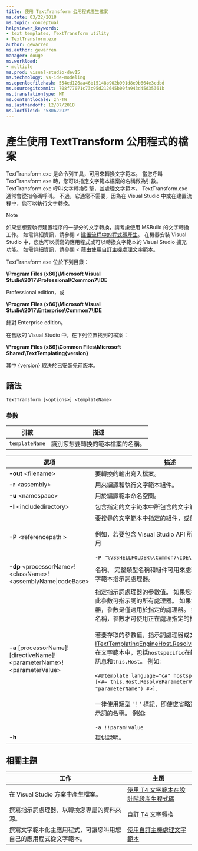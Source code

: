 ```yaml
---
title: 使用 TextTransform 公用程式產生檔案
ms.date: 03/22/2018
ms.topic: conceptual
helpviewer_keywords:
- text templates, TextTransform utility
- TextTransform.exe
author: gewarren
ms.author: gewarren
manager: douge
ms.workload:
- multiple
ms.prod: visual-studio-dev15
ms.technology: vs-ide-modeling
ms.openlocfilehash: 554ed126aa46b15148b902b901d8e9b664e3cdbd
ms.sourcegitcommit: 708f77071c73c95d212645b00fa943d45d35361b
ms.translationtype: MT
ms.contentlocale: zh-TW
ms.lasthandoff: 12/07/2018
ms.locfileid: "53062292"
---
```

# <a name="generate-files-with-the-texttransform-utility"></a>產生使用 TextTransform 公用程式的檔案

TextTransform.exe 是命令列工具，可用來轉換文字範本。 當您呼叫 TextTransform.exe 時，您可以指定文字範本檔案的名稱做為引數。 TextTransform.exe 呼叫文字轉換引擎，並處理文字範本。 TextTransform.exe 通常會從指令碼呼叫。 不過，它通常不需要，因為在 Visual Studio 中或在建置流程中，您可以執行文字轉換。

> [!NOTE]
> 如果您想要執行建置程序的一部分的文字轉換，請考慮使用 MSBuild 的文字轉換工作。 如需詳細資訊，請參閱 <<c0> [ 建置流程中的程式碼產生](../modeling/code-generation-in-a-build-process.md)。 在機器安裝 Visual Studio 中，您也可以撰寫的應用程式或可以轉換文字範本的 Visual Studio 擴充功能。 如需詳細資訊，請參閱 <<c0> [ 藉由使用自訂主機處理文字範本](../modeling/processing-text-templates-by-using-a-custom-host.md)。

 TextTransform.exe 位於下列目錄：

 **\Program Files (x86)\Microsoft Visual Studio\2017\Professional\Common7\IDE**

Professional edition，或

 **\Program Files (x86)\Microsoft Visual Studio\2017\Enterprise\Common7\IDE**

 針對 Enterprise edition。

在舊版的 Visual Studio 中，在下列位置找到的檔案：

**\Program Files (x86)\Common Files\Microsoft Shared\TextTemplating\{version}**

其中 {version} 取決於已安裝先前版本。

## <a name="syntax"></a>語法

```
TextTransform [<options>] <templateName>
```

### <a name="parameters"></a>參數

|**引數**|**描述**|
|-|-|
|`templateName`|識別您想要轉換的範本檔案的名稱。|

|**選項**|**描述**|
|-|-|
|**-out** \<filename>|要轉換的輸出寫入檔案。|
|**-r** \<assembly>|用來編譯和執行文字範本組件。|
|**-u** \<namespace>|用於編譯範本命名空間。|
|**-I** \<includedirectory>|包含指定的文字範本中所包含的文字範本的目錄。|
|**-P** \<referencepath >|要搜尋的文字範本中指定的組件，或使用的目錄 **-r**選項。<br /><br /> 例如，若要包含 Visual Studio API 所使用的組件，請使用<br /><br /> `-P "%VSSHELLFOLDER%\Common7\IDE\PublicAssemblies"`|
|**-dp** \<processorName>!\<className>!\<assemblyName&#124;codeBase>|名稱、 完整類型名稱和組件可用來處理自訂指示詞內的文字範本指示詞處理器。|
|**-a** [processorName]![directiveName]!\<parameterName>!\<parameterValue>|指定指示詞處理器的參數值。 如果您指定參數名稱和值，此參數可指示詞的所有處理器。 如果您指定指示詞處理器，參數是僅適用於指定的處理器。 如果您指定指示詞的名稱，參數才可使用正在處理指定的指示詞。<br /><br /> 若要存取的參數值，指示詞處理器或文字範本，使用[ITextTemplatingEngineHost.ResolveParameterValue](/previous-versions/visualstudio/visual-studio-2012/bb126369\(v\=vs.110\))。 在文字範本中，包括`hostspecific`在範本指示詞上叫用的訊息和`this.Host`。 例如: <br /><br /> `<#@template language="c#" hostspecific="true"#> [<#= this.Host.ResolveParameterValue("", "", "parameterName") #>]`.<br /><br /> 一律使用類型 '！' 標記，即使您省略選擇性的處理器和指示詞的名稱。 例如: <br /><br /> `-a !!param!value`|
|**-h**|提供說明。|

## <a name="related-topics"></a>相關主題

|工作|主題|
|-|-|
|在 Visual Studio 方案中產生檔案。|[使用 T4 文字範本在設計階段產生程式碼](../modeling/design-time-code-generation-by-using-t4-text-templates.md)|
|撰寫指示詞處理器，以轉換您專屬的資料來源。|[自訂 T4 文字轉換](../modeling/customizing-t4-text-transformation.md)|
|撰寫文字範本化主應用程式，可讓您叫用您自己的應用程式從文字範本。|[使用自訂主機處理文字範本](../modeling/processing-text-templates-by-using-a-custom-host.md)|

